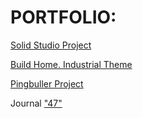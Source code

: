 # PORTFOLIO:

<a href="https://rodergstep.github.io/PR_Solid">Solid Studio Project</a>

<a href="#">Build Home. Industrial Theme</a>

<a href="https://rodergstep.github.io/homework_9">Pingbuller Project</a>

Journal <a href="https://drive.google.com/open?id=0B6EBT5fmZFW2TnpTNHVuZWhtN0k">"47"</a>
